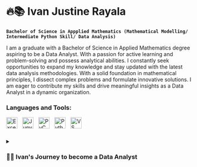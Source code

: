 # 🔥📚 Ivan Justine Rayala
**`Bachelor of Science in Appplied Mathematics (Mathematical Modelling/ Intermediate Python Skill/ Data Analysis)`**

I am a graduate with a Bachelor of Science in Applied Mathematics degree aspiring to be a Data Analyst. With a passion for active learning and problem-solving and possess analytical abilities. I constantly seek opportunities to expand my knowledge and stay updated with the latest data analysis methodologies. With a solid foundation in mathematical principles, I dissect complex problems and formulate innovative solutions. I am eager to contribute my skills and drive meaningful insights as a Data Analyst in a dynamic organization.

### Languages and Tools:

<img align="left" alt="Excel" width="30px" style="padding-right:10px;" src="https://cdn.jsdelivr.net/gh/simple-icons/simple-icons/icons/microsoftexcel.svg" />
<img align="left" alt="Jupyter Lab" width="30px" style="padding-right:10px;" src="https://cdn.jsdelivr.net/gh/simple-icons/simple-icons/icons/jupyterlab.svg " />
<img align="left" alt="PyCharm" width="30px" style="padding-right:10px;" src="https://cdn.jsdelivr.net/gh/simple-icons/simple-icons/icons/pycharm.svg " />
<img align="left" alt="Python" width="30px" style="padding-right:10px;" src="https://cdn.jsdelivr.net/gh/simple-icons/simple-icons/icons/python.svg " />
<img align="left" alt="VS Code" width="30px" style="padding-right:10px;" src="https://cdn.jsdelivr.net/gh/simple-icons/simple-icons/icons/visualstudiocode.svg" />
<br />

#

<details>
  <summary><h3>👨‍💻 Ivan's Journey to become a Data Analyst</h3></summary>
 
My journey to acquiring the essential knowledge and skills, and the proper guidance of my suitable mentor, has been a defining aspect of my quest to become a data analyst.
I possess an analytical mindset and a natural aptitude for problem-solving, complemented by attaining a Bachelor of Science degree in Applied Mathematics. Recognizing Python's significance as the most in demand programming language in this field, I obtained an intermediate skill for it and have knowledge in relevant data cleaning, processing, and modeling packages. I developed a predictive model for Non-alcoholic Steatohepatitis (NASH) fatty liver disease to demonstrate my abilities. This project showcased my expertise in applying advanced statistical techniques to real-world scenarios. Continuing my pursuit of growth, I completed a data analytics internship course and received a certificate of completion. Additionally, I also added Excel to my skill set by taking it as an elective course, as I was aware of its value in data analysis and visualization. These experiences have given me a strong foundation as a Data Analyst and the abilities and practical knowledge I need to succeed in this industry.

<!--
**git-ivan-hub/git-ivan-hub** is a ✨ _special_ ✨ repository because its `README.md` (this file) appears on your GitHub profile.

Here are some ideas to get you started:

- 🔭 I’m currently working on ...
- 🌱 I’m currently learning ...
- 👯 I’m looking to collaborate on ...
- 🤔 I’m looking for help with ...
- 💬 Ask me about ...
- 📫 How to reach me: ...
- 😄 Pronouns: ...
- ⚡ Fun fact: ...
-->
